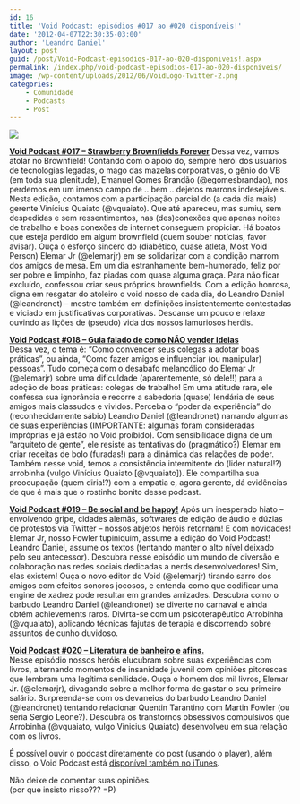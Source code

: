 ```yaml
---
id: 16
title: 'Void Podcast: episódios #017 ao #020 disponíveis!'
date: '2012-04-07T22:30:35-03:00'
author: 'Leandro Daniel'
layout: post
guid: /post/Void-Podcast-episodios-017-ao-020-disponiveis!.aspx
permalink: /index.php/void-podcast-episodios-017-ao-020-disponiveis/
image: /wp-content/uploads/2012/06/VoidLogo-Twitter-2.png
categories:
    - Comunidade
    - Podcasts
    - Post
---
```


![](http://leandrodaniel.com/pics/VoidBanner.png)

**[Void Podcast #017 – Strawberry Brownfields Forever](http://voidpodcast.com/2012/02/05/void-podcast-017-strawberry-brownfields-forever/)** Dessa vez, vamos atolar no Brownfield! Contando com o apoio do, sempre herói dos usuários de tecnologias legadas, o mago das mazelas corporativas, o gênio do VB (em toda sua plenitude), Emanuel Gomes Brandão (@egomesbrandao), nos perdemos em um imenso campo de .. bem .. dejetos marrons indesejáveis. Nesta edição, contamos com a participação parcial do (a cada dia mais) gerente Vinícius Quaiato (@vquaiato). Que até apareceu, mas sumiu, sem despedidas e sem ressentimentos, nas (des)conexões que apenas noites de trabalho e boas conexões de internet conseguem propiciar. Há boatos que esteja perdido em algum brownfield (quem souber notícias, favor avisar). Ouça o esforço sincero do (diabético, quase atleta, Most Void Person) Elemar Jr (@elemarjr) em se solidarizar com a condição marrom dos amigos de mesa. Em um dia estranhamente bem-humorado, feliz por ser pobre e limpinho, faz piadas com quase alguma graça. Para não ficar excluído, confessou criar seus próprios brownfields. Com a edição honrosa, digna em resgatar do atoleiro o void nosso de cada dia, do Leandro Daniel (@leandronet) – mestre também em definições insistentemente contestadas e viciado em justificativas corporativas. Descanse um pouco e relaxe ouvindo as lições de (pseudo) vida dos nossos lamuriosos heróis.

**[Void Podcast #018 – Guia falado de como NÃO vender ideias](http://voidpodcast.com/2012/02/23/void-podcast-018-guia-falado-de-como-nao-vender-ideias/)**  
Dessa vez, o tema é: “Como convencer seus colegas a adotar boas práticas”, ou ainda, “Como fazer amigos e influenciar (ou manipular) pessoas”. Tudo começa com o desabafo melancólico do Elemar Jr (@elemarjr) sobre uma dificuldade (aparentemente, só dele!!) para a adoção de boas práticas: colegas de trabalho! Em uma atitude rara, ele confessa sua ignorância e recorre a sabedoria (quase) lendária de seus amigos mais classudos e vividos. Perceba o “poder da experiência” do (reconhecidamente sábio) Leandro Daniel (@leandronet) narrando algumas de suas experiências (IMPORTANTE: algumas foram consideradas impróprias e já estão no Void proibido). Com sensibilidade digna de um “arquiteto de gente”, ele resiste as tentativas do (pragmático?) Elemar em criar receitas de bolo (furadas!) para a dinâmica das relações de poder. Também nesse void, temos a consistência intermitente do (lider natural!?) arrobinha (vulgo Vinícius Quaiato \[@vquaiato\]). Ele compartilha sua preocupação (quem diria!?) com a empatia e, agora gerente, dá evidências de que é mais que o rostinho bonito desse podcast.

**[Void Podcast #019 – Be social and be happy!](http://voidpodcast.com/2012/03/17/void-podcast-019-be-social-and-be-happy/)** Após um inesperado hiato – envolvendo gripe, cidades alemãs, softwares de edição de áudio e dúzias de protestos via Twitter – nossos abjetos heróis retornam! E com novidades! Elemar Jr, nosso Fowler tupiniquim, assume a edição do Void Podcast! Leandro Daniel, assume os textos (tentando manter o alto nível deixado pelo seu antecessor). Descubra nesse episódio um mundo de diversão e colaboração nas redes sociais dedicadas a nerds desenvolvedores! Sim, elas existem! Ouça o novo editor do Void (@elemarjr) tirando sarro dos amigos com efeitos sonoros jocosos, e entenda como que codificar uma engine de xadrez pode resultar em grandes amizades. Descubra como o barbudo Leandro Daniel (@leandronet) se diverte no carnaval e ainda obtém achievements raros. Divirta-se com um psicoterapêutico Arrobinha (@vquaiato), aplicando técnicas fajutas de terapia e discorrendo sobre assuntos de cunho duvidoso.

**[Void Podcast #020 – Literatura de banheiro e afins.](http://voidpodcast.com/2012/04/07/void-podcast-020-literatura-de-banheiro-e-afins/)**  
Nesse episódio nossos heróis elucubram sobre suas experiências com livros, alternando momentos de insanidade juvenil com opiniões pitorescas que lembram uma legítima senilidade. Ouça o homem dos mil livros, Elemar Jr. (@elemarjr), divagando sobre a melhor forma de gastar o seu primeiro salário. Surpreenda-se com os devaneios do barbudo Leandro Daniel (@leandronet) tentando relacionar Quentin Tarantino com Martin Fowler (ou seria Sergio Leone?). Descubra os transtornos obsessivos compulsivos que Arrobinha (@vquaiato, vulgo Vinicius Quaiato) desenvolveu em sua relação com os livros.

É possível ouvir o podcast diretamente do post (usando o player), além disso, o Void Podcast está [disponível também no iTunes](http://itunes.apple.com/br/podcast/void-podcast/id443186480).

Não deixe de comentar suas opiniões.  
(por que insisto nisso??? =P)